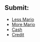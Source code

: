 ## Submit:

* [Less Mario](https://cs50.harvard.edu/x/2022/psets/1/mario/less/)
* [More Mario](https://cs50.harvard.edu/x/2022/psets/1/mario/more/)
* [Cash](https://cs50.harvard.edu/x/2022/psets/1/cash/)
* [Credit](https://cs50.harvard.edu/x/2022/psets/1/credit/)
